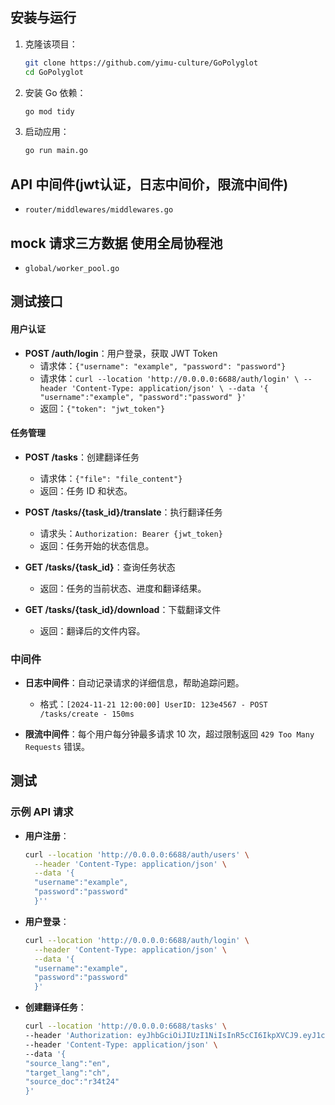 


## 安装与运行

1. 克隆该项目：
    ```bash
    git clone https://github.com/yimu-culture/GoPolyglot
    cd GoPolyglot
    ```

2. 安装 Go 依赖：
    ```bash
    go mod tidy
    ```

3. 启动应用：
    ```bash
    go run main.go
    ```

## API 中间件(jwt认证，日志中间价，限流中间件)
- `router/middlewares/middlewares.go`

## mock 请求三方数据 使用全局协程池
- `global/worker_pool.go`



## 测试接口

#### 用户认证

- **POST /auth/login**：用户登录，获取 JWT Token
    - 请求体：`{"username": "example", "password": "password"}`
    - 请求体：`curl --location 'http://0.0.0.0:6688/auth/login' \
      --header 'Content-Type: application/json' \
      --data '{
      "username":"example",
      "password":"password"
      }'`
    - 返回：`{"token": "jwt_token"}`

#### 任务管理

- **POST /tasks**：创建翻译任务
    - 请求体：`{"file": "file_content"}`
    - 返回：任务 ID 和状态。

- **POST /tasks/{task_id}/translate**：执行翻译任务
    - 请求头：`Authorization: Bearer {jwt_token}`
    - 返回：任务开始的状态信息。

- **GET /tasks/{task_id}**：查询任务状态
    - 返回：任务的当前状态、进度和翻译结果。

- **GET /tasks/{task_id}/download**：下载翻译文件
    - 返回：翻译后的文件内容。

### 中间件

- **日志中间件**：自动记录请求的详细信息，帮助追踪问题。
    - 格式：`[2024-11-21 12:00:00] UserID: 123e4567 - POST /tasks/create - 150ms`

- **限流中间件**：每个用户每分钟最多请求 10 次，超过限制返回 `429 Too Many Requests` 错误。

## 测试

### 示例 API 请求

- **用户注册**：
    ```bash
    curl --location 'http://0.0.0.0:6688/auth/users' \
      --header 'Content-Type: application/json' \
      --data '{
      "username":"example",
      "password":"password"
      }''
    ```

- **用户登录**：
    ```bash
    curl --location 'http://0.0.0.0:6688/auth/login' \
      --header 'Content-Type: application/json' \
      --data '{
      "username":"example",
      "password":"password"
      }'
    ```

- **创建翻译任务**：
    ```bash
  curl --location 'http://0.0.0.0:6688/tasks' \
    --header 'Authorization: eyJhbGciOiJIUzI1NiIsInR5cCI6IkpXVCJ9.eyJ1c2VybmFtZSI6IjExMjEyMzQzMiIsInVzZXJfaWQiOjMsImV4cCI6MTczMzYzODY4MiwiaXNzIjoiR29Qb2x5Z2xvdCJ9.qyWF7vHLchfjvMhl1kvJu_IvLwzL6BzIE7GNHI_Splc' \
    --header 'Content-Type: application/json' \
    --data '{
    "source_lang":"en",
    "target_lang":"ch",
    "source_doc":"r34t24"
    }'    
  ```
